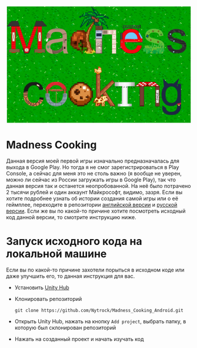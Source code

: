 <p align="center"><img src="Assets/Images/Энд.png" alt="Логотип Madness Cooking" width="500"></p>

# Madness Cooking
Данная версия моей первой игры изначально предназначалась для выхода в Google Play. Но тогда я не смог зарегистрироваться в Play Console, а сейчас для меня это не 
столь важно (я вообще не уверен, можно ли сейчас из России загружать игры в Google Play), так что данная версия так и останется неопробованной. На неё было потрачено
2 тысячи рублей и один аккаунт Майкрософт, видимо, зазря. Если вы хотите подробнее узнать об истории создания самой игры или о её геймплее, переходите в репозитории
[английской версии](https://github.com/Nytrock/Madness_Cooking_EN) и [русской версии](https://github.com/Nytrock/Madness_Cooking_RU). Если же вы по какой-то причине хотите
посмотреть исходный код данной версии, то смотрите инструкцию ниже.

# Запуск исходного кода на локальной машине
Если вы по какой-то причине захотели порыться в исходном коде или даже улучшить его, то данная инструкция для вас.

- Установить [Unity Hub](https://unity3d.com/ru/get-unity/download)
- Клонировать репозиторий

	```shell
	git clone https://github.com/Nytrock/Madness_Cooking_Android.git
	```
- Открыть Unity Hub, нажать на кнопку `Add project`, выбрать папку, в которую был склонирован репозиторий
- Нажать на созданный проект и начать изучать код
